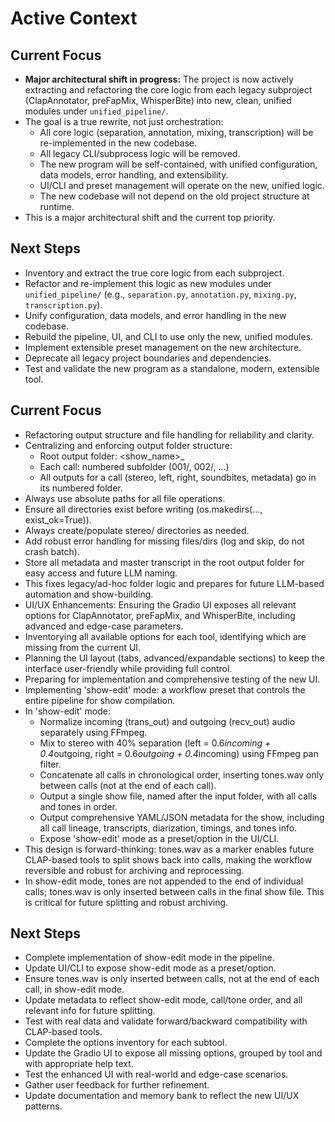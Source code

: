 # Active Context

## Current Focus
- **Major architectural shift in progress:** The project is now actively extracting and refactoring the core logic from each legacy subproject (ClapAnnotator, preFapMix, WhisperBite) into new, clean, unified modules under `unified_pipeline/`.
- The goal is a true rewrite, not just orchestration:
  - All core logic (separation, annotation, mixing, transcription) will be re-implemented in the new codebase.
  - All legacy CLI/subprocess logic will be removed.
  - The new program will be self-contained, with unified configuration, data models, error handling, and extensibility.
  - UI/CLI and preset management will operate on the new, unified logic.
  - The new codebase will not depend on the old project structure at runtime.
- This is a major architectural shift and the current top priority.

## Next Steps
- Inventory and extract the true core logic from each subproject.
- Refactor and re-implement this logic as new modules under `unified_pipeline/` (e.g., `separation.py`, `annotation.py`, `mixing.py`, `transcription.py`).
- Unify configuration, data models, and error handling in the new codebase.
- Rebuild the pipeline, UI, and CLI to use only the new, unified modules.
- Implement extensible preset management on the new architecture.
- Deprecate all legacy project boundaries and dependencies.
- Test and validate the new program as a standalone, modern, extensible tool.

## Current Focus
- Refactoring output structure and file handling for reliability and clarity.
- Centralizing and enforcing output folder structure:
  - Root output folder: <show_name>_<timestamp>
  - Each call: numbered subfolder (001/, 002/, ...)
  - All outputs for a call (stereo, left, right, soundbites, metadata) go in its numbered folder.
- Always use absolute paths for all file operations.
- Ensure all directories exist before writing (os.makedirs(..., exist_ok=True)).
- Always create/populate stereo/ directories as needed.
- Add robust error handling for missing files/dirs (log and skip, do not crash batch).
- Store all metadata and master transcript in the root output folder for easy access and future LLM naming.
- This fixes legacy/ad-hoc folder logic and prepares for future LLM-based automation and show-building.
- UI/UX Enhancements: Ensuring the Gradio UI exposes all relevant options for ClapAnnotator, preFapMix, and WhisperBite, including advanced and edge-case parameters.
- Inventorying all available options for each tool, identifying which are missing from the current UI.
- Planning the UI layout (tabs, advanced/expandable sections) to keep the interface user-friendly while providing full control.
- Preparing for implementation and comprehensive testing of the new UI.
- Implementing 'show-edit' mode: a workflow preset that controls the entire pipeline for show compilation.
- In 'show-edit' mode:
  - Normalize incoming (trans_out) and outgoing (recv_out) audio separately using FFmpeg.
  - Mix to stereo with 40% separation (left = 0.6*incoming + 0.4*outgoing, right = 0.6*outgoing + 0.4*incoming) using FFmpeg pan filter.
  - Concatenate all calls in chronological order, inserting tones.wav only between calls (not at the end of each call).
  - Output a single show file, named after the input folder, with all calls and tones in order.
  - Output comprehensive YAML/JSON metadata for the show, including all call lineage, transcripts, diarization, timings, and tones info.
  - Expose 'show-edit' mode as a preset/option in the UI/CLI.
- This design is forward-thinking: tones.wav as a marker enables future CLAP-based tools to split shows back into calls, making the workflow reversible and robust for archiving and reprocessing.
- In show-edit mode, tones are not appended to the end of individual calls; tones.wav is only inserted between calls in the final show file. This is critical for future splitting and robust archiving.

## Next Steps
- Complete implementation of show-edit mode in the pipeline.
- Update UI/CLI to expose show-edit mode as a preset/option.
- Ensure tones.wav is only inserted between calls, not at the end of each call, in show-edit mode.
- Update metadata to reflect show-edit mode, call/tone order, and all relevant info for future splitting.
- Test with real data and validate forward/backward compatibility with CLAP-based tools.
- Complete the options inventory for each subtool.
- Update the Gradio UI to expose all missing options, grouped by tool and with appropriate help text.
- Test the enhanced UI with real-world and edge-case scenarios.
- Gather user feedback for further refinement.
- Update documentation and memory bank to reflect the new UI/UX patterns. 